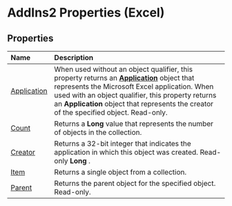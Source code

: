 
# AddIns2 Properties (Excel)

## Properties



|**Name**|**Description**|
|:-----|:-----|
|[Application](f540ea29-e0e7-fa7b-5aa9-f0423ad044f8.md)|When used without an object qualifier, this property returns an  **[Application](19b73597-5cf9-4f56-8227-b5211f657f6f.md)** object that represents the Microsoft Excel application. When used with an object qualifier, this property returns an **Application** object that represents the creator of the specified object. Read-only.|
|[Count](740d9eb8-be52-ee9f-a3d1-c552bc92ecdb.md)|Returns a  **Long** value that represents the number of objects in the collection.|
|[Creator](bd20266f-a3d8-58da-505b-48f905896fb6.md)|Returns a 32-bit integer that indicates the application in which this object was created. Read-only  **Long** .|
|[Item](6a0ee1ca-75ba-14ed-1bbb-606480aeafbe.md)|Returns a single object from a collection.|
|[Parent](50c49516-8bb9-b010-4dfb-29c5425dff29.md)|Returns the parent object for the specified object. Read-only.|
